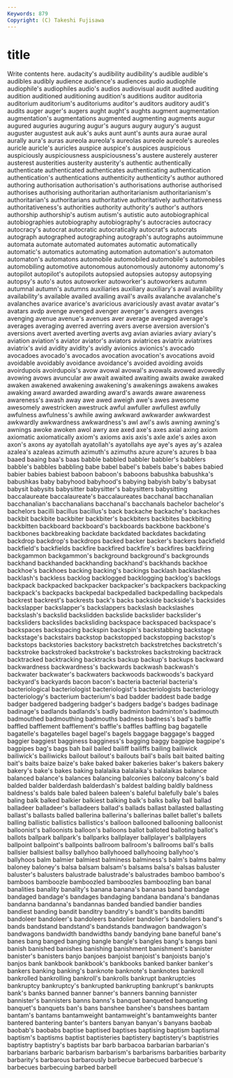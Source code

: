 ```yaml
---
Keywords: 879 
Copyright: (C) Takeshi Fujisawa
---
```


# title

Write contents here.
 audacity's audibility audibility's
audible audible's audibles audibly audience audience's audiences audio audiophile audiophile's
audiophiles audio's audios audiovisual audit audited auditing audition auditioned auditioning
audition's auditions auditor auditoria auditorium auditorium's auditoriums auditor's auditors auditory
audit's audits auger auger's augers aught aught's aughts augment augmentation
augmentation's augmentations augmented augmenting augments augur augured auguries auguring augur's
augurs augury augury's august auguster augustest auk auk's auks aunt
aunt's aunts aura aurae aural aurally aura's auras aureola aureola's
aureolas aureole aureole's aureoles auricle auricle's auricles auspice auspice's auspices
auspicious auspiciously auspiciousness auspiciousness's austere austerely austerer austerest austerities austerity
austerity's authentic authentically authenticate authenticated authenticates authenticating authentication authentication's authentications
authenticity authenticity's author authored authoring authorisation authorisation's authorisations authorise authorised
authorises authorising authoritarian authoritarianism authoritarianism's authoritarian's authoritarians authoritative authoritatively authoritativeness
authoritativeness's authorities authority authority's author's authors authorship authorship's autism autism's
autistic auto autobiographical autobiographies autobiography autobiography's autocracies autocracy autocracy's autocrat
autocratic autocratically autocrat's autocrats autograph autographed autographing autograph's autographs autoimmune
automata automate automated automates automatic automatically automatic's automatics automating automation
automation's automaton automaton's automatons automobile automobiled automobile's automobiles automobiling automotive
autonomous autonomously autonomy autonomy's autopilot autopilot's autopilots autopsied autopsies autopsy
autopsying autopsy's auto's autos autoworker autoworker's autoworkers autumn autumnal autumn's
autumns auxiliaries auxiliary auxiliary's avail availability availability's available availed availing
avail's avails avalanche avalanche's avalanches avarice avarice's avaricious avariciously avast
avatar avatar's avatars avdp avenge avenged avenger avenger's avengers avenges
avenging avenue avenue's avenues aver average averaged average's averages averaging
averred averring avers averse aversion aversion's aversions avert averted averting
averts avg avian aviaries aviary aviary's aviation aviation's aviator aviator's
aviators aviatrices aviatrix aviatrixes aviatrix's avid avidity avidity's avidly avionics
avionics's avocado avocadoes avocado's avocados avocation avocation's avocations avoid avoidable
avoidably avoidance avoidance's avoided avoiding avoids avoirdupois avoirdupois's avow avowal
avowal's avowals avowed avowedly avowing avows avuncular aw await awaited
awaiting awaits awake awaked awaken awakened awakening awakening's awakenings awakens
awakes awaking award awarded awarding award's awards aware awareness awareness's
awash away awe awed aweigh awe's awes awesome awesomely awestricken
awestruck awful awfuller awfullest awfully awfulness awfulness's awhile awing awkward
awkwarder awkwardest awkwardly awkwardness awkwardness's awl awl's awls awning awning's
awnings awoke awoken awol awry axe axed axe's axes axial
axing axiom axiomatic axiomatically axiom's axioms axis axis's axle axle's
axles axon axon's axons ay ayatollah ayatollah's ayatollahs aye aye's
ayes ay's azalea azalea's azaleas azimuth azimuth's azimuths azure azure's
azures b baa baaed baaing baa's baas babble babbled babbler
babbler's babblers babble's babbles babbling babe babel babel's babels babe's
babes babied babier babies babiest baboon baboon's baboons babushka babushka's
babushkas baby babyhood babyhood's babying babyish baby's babysat babysit babysits
babysitter babysitter's babysitters babysitting baccalaureate baccalaureate's baccalaureates bacchanal bacchanalian bacchanalian's
bacchanalians bacchanal's bacchanals bachelor bachelor's bachelors bacilli bacillus bacillus's back
backache backache's backaches backbit backbite backbiter backbiter's backbiters backbites backbiting
backbitten backboard backboard's backboards backbone backbone's backbones backbreaking backdate backdated
backdates backdating backdrop backdrop's backdrops backed backer backer's backers backfield
backfield's backfields backfire backfired backfire's backfires backfiring backgammon backgammon's background
background's backgrounds backhand backhanded backhanding backhand's backhands backhoe backhoe's backhoes
backing backing's backings backlash backlashes backlash's backless backlog backlogged backlogging
backlog's backlogs backpack backpacked backpacker backpacker's backpackers backpacking backpack's backpacks
backpedal backpedalled backpedalling backpedals backrest backrest's backrests back's backs backside
backside's backsides backslapper backslapper's backslappers backslash backslashes backslash's backslid backslidden
backslide backslider backslider's backsliders backslides backsliding backspace backspaced backspace's backspaces
backspacing backspin backspin's backstabbing backstage backstage's backstairs backstop backstopped backstopping
backstop's backstops backstories backstory backstretch backstretches backstretch's backstroke backstroked backstroke's
backstrokes backstroking backtrack backtracked backtracking backtracks backup backup's backups backward
backwardness backwardness's backwards backwash backwash's backwater backwater's backwaters backwoods backwoods's
backyard backyard's backyards bacon bacon's bacteria bacterial bacteria's bacteriological bacteriologist
bacteriologist's bacteriologists bacteriology bacteriology's bacterium bacterium's bad badder baddest bade
badge badger badgered badgering badger's badgers badge's badges badinage badinage's
badlands badlands's badly badminton badminton's badmouth badmouthed badmouthing badmouths badness
badness's bad's baffle baffled bafflement bafflement's baffle's baffles baffling bag
bagatelle bagatelle's bagatelles bagel bagel's bagels baggage baggage's bagged baggier
baggiest bagginess bagginess's bagging baggy bagpipe bagpipe's bagpipes bag's bags
bah bail bailed bailiff bailiffs bailing bailiwick bailiwick's bailiwicks bailout
bailout's bailouts bail's bails bait baited baiting bait's baits baize
baize's bake baked baker bakeries baker's bakers bakery bakery's bake's
bakes baking balalaika balalaika's balalaikas balance balanced balance's balances balancing
balconies balcony balcony's bald balded balder balderdash balderdash's baldest balding
baldly baldness baldness's balds bale baled baleen baleen's baleful balefully
bale's bales baling balk balked balkier balkiest balking balk's balks
balky ball ballad balladeer balladeer's balladeers ballad's ballads ballast ballasted
ballasting ballast's ballasts balled ballerina ballerina's ballerinas ballet ballet's ballets
balling ballistic ballistics ballistics's balloon ballooned ballooning balloonist balloonist's balloonists
balloon's balloons ballot balloted balloting ballot's ballots ballpark ballpark's ballparks
ballplayer ballplayer's ballplayers ballpoint ballpoint's ballpoints ballroom ballroom's ballrooms ball's
balls ballsier ballsiest ballsy ballyhoo ballyhooed ballyhooing ballyhoo's ballyhoos balm
balmier balmiest balminess balminess's balm's balms balmy baloney baloney's balsa
balsam balsam's balsams balsa's balsas baluster baluster's balusters balustrade balustrade's
balustrades bamboo bamboo's bamboos bamboozle bamboozled bamboozles bamboozling ban banal
banalities banality banality's banana banana's bananas band bandage bandaged bandage's
bandages bandaging bandana bandana's bandanas bandanna bandanna's bandannas banded bandied
bandier bandies bandiest banding bandit banditry banditry's bandit's bandits banditti
bandoleer bandoleer's bandoleers bandolier bandolier's bandoliers band's bands bandstand bandstand's
bandstands bandwagon bandwagon's bandwagons bandwidth bandwidths bandy bandying bane baneful
bane's banes bang banged banging bangle bangle's bangles bang's bangs
bani banish banished banishes banishing banishment banishment's banister banister's banisters
banjo banjoes banjoist banjoist's banjoists banjo's banjos bank bankbook bankbook's
bankbooks banked banker banker's bankers banking banking's banknote banknote's banknotes
bankroll bankrolled bankrolling bankroll's bankrolls bankrupt bankruptcies bankruptcy bankruptcy's bankrupted
bankrupting bankrupt's bankrupts bank's banks banned banner banner's banners banning
bannister bannister's bannisters banns banns's banquet banqueted banqueting banquet's banquets
ban's bans banshee banshee's banshees bantam bantam's bantams bantamweight bantamweight's
bantamweights banter bantered bantering banter's banters banyan banyan's banyans baobab
baobab's baobabs baptise baptised baptises baptising baptism baptismal baptism's baptisms
baptist baptisteries baptistery baptistery's baptistries baptistry baptistry's baptists bar barb
barbacoa barbarian barbarian's barbarians barbaric barbarism barbarism's barbarisms barbarities barbarity
barbarity's barbarous barbarously barbecue barbecued barbecue's barbecues barbecuing barbed barbell
